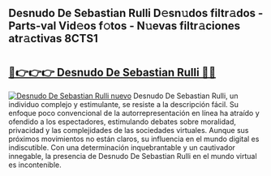 ## Desnudo De Sebastian Rulli D𝚎sn𝚞dos filtr𝚊dos - Parts-val Vid𝚎os f𝚘tos - N𝚞evas filtr𝚊ciones atr𝚊ctivas 8CTS1

# <h2><a href="http://mba01ux.tromn.icu/?c=Desnudo+De+Sebastian+Rulli">🔗👉👉👉 Desnudo De Sebastian Rulli 🔗🔗</a></h2>

[![Desnudo De Sebastian Rulli nuevo](https://i.imgur.com/pEAQMta.gif)](http://mba01ux.tromn.icu/?c=Desnudo+De+Sebastian+Rulli)
Desnudo De Sebastian Rulli, un individuo complejo y estimulante, se resiste a la descripción fácil. Su enfoque poco convencional de la autorrepresentación en línea ha atraído y ofendido a los espectadores, estimulando debates sobre moralidad, privacidad y las complejidades de las sociedades virtuales. Aunque sus próximos movimientos no están claros, su influencia en el mundo digital es indiscutible. Con una determinación inquebrantable y un cautivador innegable, la presencia de Desnudo De Sebastian Rulli en el mundo virtual es incontenible.
